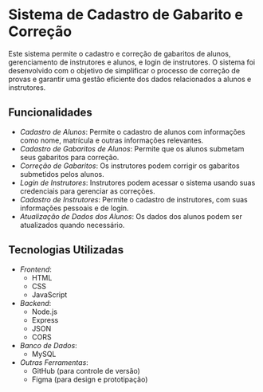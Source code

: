 # Sistema de Cadastro de Gabarito e Correção

Este sistema permite o cadastro e correção de gabaritos de alunos, gerenciamento de instrutores e alunos, e login de instrutores. O sistema foi desenvolvido com o objetivo de simplificar o processo de correção de provas e garantir uma gestão eficiente dos dados relacionados a alunos e instrutores.

## Funcionalidades

- *Cadastro de Alunos*: Permite o cadastro de alunos com informações como nome, matrícula e outras informações relevantes.
- *Cadastro de Gabaritos de Alunos*: Permite que os alunos submetam seus gabaritos para correção.
- *Correção de Gabaritos*: Os instrutores podem corrigir os gabaritos submetidos pelos alunos.
- *Login de Instrutores*: Instrutores podem acessar o sistema usando suas credenciais para gerenciar as correções.
- *Cadastro de Instrutores*: Permite o cadastro de instrutores, com suas informações pessoais e de login.
- *Atualização de Dados dos Alunos*: Os dados dos alunos podem ser atualizados quando necessário.

## Tecnologias Utilizadas

- *Frontend*:
  - HTML
  - CSS
  - JavaScript
- *Backend*:
  - Node.js
  - Express
  - JSON
  - CORS
- *Banco de Dados*:
  - MySQL
- *Outras Ferramentas*:
  - GitHub (para controle de versão)
  - Figma (para design e prototipação)
